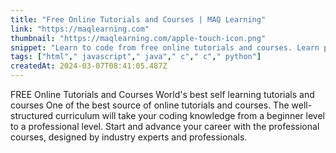 ```yaml
---
title: "Free Online Tutorials and Courses | MAQ Learning"
link: "https://maqlearning.com"
thumbnail: "https://maqlearning.com/apple-touch-icon.png"
snippet: "Learn to code from free online tutorials and courses. Learn programming, web development, data science and more. Learn HTML, CSS, JavaScript, Python, C/C++, C#, .Net and more."
tags: ["html"," javascript"," java"," c"," c"," python"]
createdAt: 2024-03-07T08:41:05.487Z
---
```

FREE Online Tutorials and Courses
World's best self learning tutorials and courses
One of the best source of online tutorials and courses. The well-structured curriculum will take your coding knowledge from a beginner level to a professional level. Start and advance your career with the professional courses, designed by industry experts and professionals.

